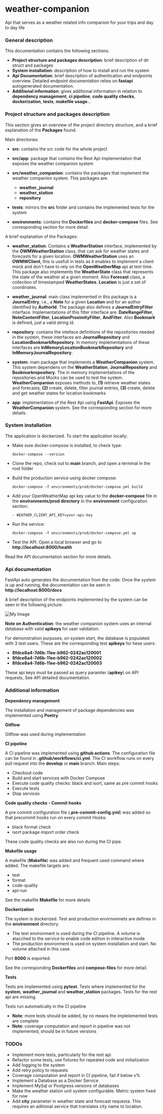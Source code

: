 # weather-companion
Api that serves as a weather related info companion for your trips and day to day life


### General description

This documentation contains the following sections:
- **Project structure and packages description**: brief description of dir struct and packages
- **System installation**: description of how to install and run the system 
- **Api Documentation**: brief description of authentication and endpoints overview. Detailed endpoint documentation relies on **fastapi** autogenerated documentation.
- **Additional information**: gives additional information in relation to **dependency management**, **ci pipeline**, **code quality checks**, **dockerization**, **tests**, **makefile usage**... 


### Project structure and packages description

This section gives an overview of the project directory structure, and a brief explanation of the **Packages** found.

Main directories:
- **src**: contains the src code for the whole project
- **src/app**: package that contains the Rest Api implementation that exposes the weather companion system
- **src/weather_companion**: contains the packages that implement the weather companion system. This packages are:
    - **weather_journal**
    - **weather_station**
    - **repository**

- **tests**: mirrors the **src** folder and contains the implemented tests for the system
- **environments**: contains the **Dockerfiles** and **docker-compose** files. See corresponding section for more detail.


A brief explanation of the Packages:
- **weather_station**: Contains a **WeatherStation** interface, implemented by the **OWMWeatherStation** class, that can ask for weather states and forecasts for a given location. **OWMWeatherStation** uses an **OWMWClient**, this is usefull in tests as it enables to implement a client mock and don't have to rely on the **OpenWeatherMap** api at test time. This package also implements the **WeatherState** class that represents the state of the weather at a given moment. Also **Forecast** class, a collection of timestamped **WeatherStates**. **Location** is just a set of coordinates.

- **weather_journal**: main class implemented in this package is a **JournalEntry**, i.e., a **Note** for a given **Location** and for an author identified by **AuthorId**. The package also defines a **JournalEntryFilter** interface. Implementations of this filter interface are: **DateRangeFilter**, **NoteContentFilter**, **LocationProximityFilter**, **AndFilter**. Also **Bookmark** is defined, just a valid string id.

- **repository**: contains the inteface definitions of the repositories needed in the system, these interfaces are **JournalRepository** and **LocationBookmarkRepository**. In memory implementations of these interfaces are **InMemoryLocationBookmarkRepository** and **InMemoryJournalRepository**. 

- **system**: main package that implements a **WeatherCompanion** system. This system dependens on the **WeatherStation**, **JournalRepository** and **Bookmarkrepository**. The in memory implementations of the repositories and Mocks can be used to test the system. **WeatherCompanion** exposes methods to, **(1)** retrieve weather states and forecasts, **(2)** create, delete, filter journal entries, **(3)** create, delete and get weather states for location bookmarks

- **app**: implementation of the Rest Api using **FastApi**. Exposes the **WeatherCompanion** system. See the corresponding section for more details.


### System installation

The application is dockerized. To start the application locally:

- Make sure docker-compose is installed, to check type: 

    `docker-compose --version`

- Clone the repo, check out to **main** branch, and open a terminal in the root folder
- Build the production service using docker compose:

    `docker-compose -f environments/prod/docker-compose.yml build`

- Add your OpenWeatherMap api key value to the **docker-compose** file in the **environments/prod directory** in the **environment** configuration section:

    `- WEATHER_CLIENT_API_KEY=your-api-key`

- Run the service:

    `docker-compose -f environments/prod/docker-compose.yml up`

- Test the API. Open a local browser and go to **http://localhost:8000/health**

Read the API documentation section for more details.

### Api documentation

FastApi auto generates the documentation from the code. 
Once the system is up and running, the documentation can be seen in **http://localhost:8000/docs**

A brief description of the endpoints implemented by the system can be seen in the following picture:

![My Image](.images/endpoints.jpg)


**Note on Authentication**: the weather companion system uses an internal database with valid **apikeys** for user validation. 

For demonstration purpuses, on system start, the database is populated with 3 test users. These are the corresponding test **apikeys** for hese users:
- **8fdce8a4-7d6b-11ee-b962-0242ac120001**
- **8fdce8a4-7d6b-11ee-b962-0242ac120002**
- **8fdce8a4-7d6b-11ee-b962-0242ac120003**

These api keys must be passed as query paramter (**apikey**) on API requests, See API detailed documentation.

### Additional information 

**Dependency management**

The installation and management of package dependencies was implemented using **Poetry**

**Gitflow**

Gitflow was used during implementation 

**CI pipeline**

A CI pipeline was implemented using **github actions**. 
The configuration file can be found in **.github/workflows/ci.yml**. 
The CI workflow runs on every pull request into the **develop** or **main** branch.
Main steps:
- Checkout code
- Build and start services with Docker Compose
- Execute code quality checks: black and isort, same as pre commit hooks
- Execute tests 
- Stop services

**Code quality checks - Commit hooks**

A pre commit configuration file (**.pre-commit-config.yml**) was added so that precommit hooks run on every commit
Hooks:
- black format check
- isort package import order check

These code quality checks are also run during the CI pipe.


**Makefile usage**

A makefile (**Makefile**) was added and frequent used command where added. The makefile targets are:
- test
- format
- code-quality
- api-run

See the makefile **Makefile** for more details


**Dockerization**

The system is dockerized. Test and production envirnomnets are defines in the **environment** directory.
- The test environment is used during the CI pipeline. A volume is atacched to the service to enable code edition in interactive mode.
- The production environment is used on system installation and start. No volume attached in this case.

Port **8000** is exported.

See the corresponding **Dockerfiles** and **compose-files** for more detail.


**Tests**

Tests are implemented using **pytest**. Tests where implemented for the **system**, **weather_journal** and **weather_station** packages. Tests for the rest api are missing.

Tests run automatically in the CI pipeline
- **Note**: more tests should be added, by no means the implelemented tests are complete
- **Note**: coverage computation and report in pipeline was not implemented, should be in future versions


### TODOs

- Implement more tests, particularly for the rest api
- Refactor some tests, use fixtures for repeated code and initialization
- Add logging to the system
- Add retry policy to requests
- Coverage computation and report in CI pipeline, fail if below x%
- Implement a Database as a Docker Service 
- Implement MySql or Postgress versions of databases
- Make the weather station unit system configurable. Metric system fixed for now
- Add **city** parameter in weather state and forecast requesta. This requires an aditional service that translates city name to location.